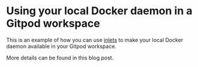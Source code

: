 # Using your local Docker daemon in a Gitpod workspace

This is an example of how you can use [inlets](https://github.com/inlets/inlets) to make your local Docker daemon available in your Gitpod workspace.

More details can be found in this blog post.
